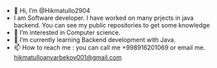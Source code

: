 - 👋 Hi, I’m @Hikmatullo2904
- I am Software developer. I have worked on many prjects in java backend. You can see my public repositories to get some knowledge
- 👀 I’m interested in Computer science. 
- 🌱 I’m currently learning Backend development with Java.
- 📫 How to reach me : you can call me +998916201069 or email me. hikmatulloanvarbekov001@gmail.com


